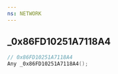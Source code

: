 ```yaml
---
ns: NETWORK
---
```

## _0x86FD10251A7118A4

```c
// 0x86FD10251A7118A4
Any _0x86FD10251A7118A4();
```


